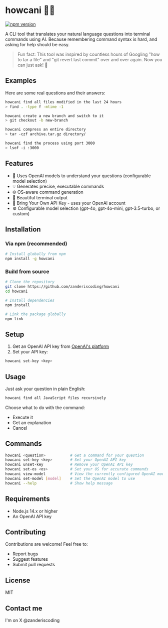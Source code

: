 # howcani 🤖💭

[![npm version](https://badge.fury.io/js/howcani.svg)](https://www.npmjs.com/package/howcani)

A CLI tool that translates your natural language questions into terminal commands using AI. Because remembering command syntax is hard, and asking for help should be easy.

> Fun fact: This tool was inspired by countless hours of Googling "how to tar a file" and "git revert last commit" over and over again. Now you can just ask! 🎯

## Examples

Here are some real questions and their answers:

```bash
howcani find all files modified in the last 24 hours
> find . -type f -mtime -1

howcani create a new branch and switch to it
> git checkout -b new-branch

howcani compress an entire directory
> tar -czf archive.tar.gz directory/

howcani find the process using port 3000
> lsof -i :3000
```

## Features

- 🤖 Uses OpenAI models to understand your questions (configurable model selection)
- 💡 Generates precise, executable commands
- 🌐 OS-aware command generation
- 🎨 Beautiful terminal output
- 🔑 Bring Your Own API Key - uses your OpenAI account
- ⚙️ Configurable model selection (gpt-4o, gpt-4o-mini, gpt-3.5-turbo, or custom)

## Installation

### Via npm (recommended)

```bash
# Install globally from npm
npm install -g howcani
```

### Build from source

```bash
# Clone the repository
git clone https://github.com/zanderiscoding/howcani
cd howcani

# Install dependencies
npm install

# Link the package globally
npm link
```

## Setup

1. Get an OpenAI API key from [OpenAI's platform](https://platform.openai.com/api-keys)
2. Set your API key:
```bash
howcani set-key <key>
```

## Usage

Just ask your question in plain English:
```bash
howcani find all JavaScript files recursively
```

Choose what to do with the command:
- Execute it
- Get an explanation
- Cancel

## Commands

```bash
howcani <question>           # Get a command for your question
howcani set-key <key>        # Set your OpenAI API key
howcani unset-key            # Remove your OpenAI API key
howcani set-os <os>          # Set your OS for accurate commands
howcani view-model           # View the currently configured OpenAI model
howcani set-model [model]    # Set the OpenAI model to use
howcani --help               # Show help message
```

## Requirements

- Node.js 14.x or higher
- An OpenAI API key

## Contributing

Contributions are welcome! Feel free to:
- Report bugs
- Suggest features
- Submit pull requests

## License

MIT

## Contact me
I'm on X @zanderiscoding